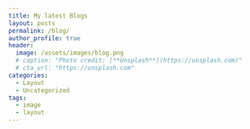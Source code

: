 ```yaml
---
title: My latest Blogs
layout: posts
permalink: /blog/
author_profile: true
header:
  image: /assets/images/blog.png
  # caption: "Photo credit: [**Unsplash**](https://unsplash.com)"
  # cta_url: "https://unsplash.com"
categories:
  - Layout
  - Uncategorized
tags:
  - image
  - layout
---
```

